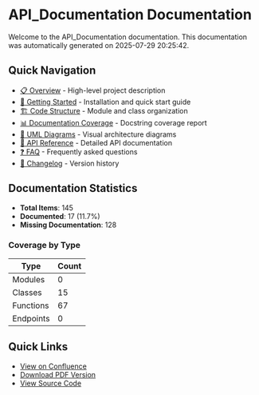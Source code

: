 # API_Documentation Documentation

Welcome to the API_Documentation documentation. This documentation was automatically generated on 2025-07-29 20:25:42.

## Quick Navigation

- [📋 Overview](overview.md) - High-level project description
- [🚀 Getting Started](getting_started.md) - Installation and quick start guide
- [🏗️ Code Structure](code_structure.md) - Module and class organization
- [📊 Documentation Coverage](docstring_report.md) - Docstring coverage report
- [🔗 UML Diagrams](uml_diagrams.md) - Visual architecture diagrams
- [📡 API Reference](api_reference.md) - Detailed API documentation
- [❓ FAQ](faq.md) - Frequently asked questions
- [📝 Changelog](changelog.md) - Version history

## Documentation Statistics

- **Total Items**: 145
- **Documented**: 17 (11.7%)
- **Missing Documentation**: 128

### Coverage by Type

| Type | Count |
|------|-------|
| Modules | 0 |
| Classes | 15 |
| Functions | 67 |
| Endpoints | 0 |

## Quick Links

- [View on Confluence](confluence://documentation)
- [Download PDF Version](../latex/documentation.pdf)
- [View Source Code](https://github.com/your-repo)

